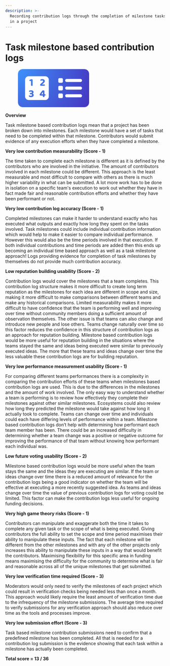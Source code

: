 ```yaml
---
description: >-
  Recording contribution logs through the completion of milestone tasks involved
  in a project
---
```


# Task milestone based contribution logs

<div align="left">

<figure><img src="../../.gitbook/assets/task-milestone-logs.png" alt="" width="225"><figcaption></figcaption></figure>

</div>



**Overview**

Task milestone based contribution logs mean that a project has been broken down into milestones. Each milestone would have a set of tasks that need to be completed within that milestone. Contributors would submit evidence of any execution efforts when they have completed a milestone.



**Very low contribution measurability (Score - 1)**

The time taken to complete each milestone is different as it is defined by the contributors who are involved in the initiative. The amount of contributors involved in each milestone could be different. This approach is the least measurable and most difficult to compare with others as there is much higher variability in what can be submitted. A lot more work has to be done in isolation on a specific team's execution to work out whether they have in fact made fair and reasonable contribution efforts and whether they have been performant or not.



**Very low contribution log accuracy (Score - 1)**

Completed milestones can make it harder to understand exactly who has executed what outputs and exactly how long they spent on the tasks involved. Task milestones could include individual contribution information which would help to make it easier to compare individual performance. However this would also be the time periods involved in that execution. If both individual contributions and time periods are added then this ends up becoming an individual time based approach as well as a task milestone approach! Logs providing evidence for completion of task milestones by themselves do not provide much contribution accuracy.



**Low reputation building usability (Score - 2)**

Contribution logs would cover the milestones that a team completes. This contribution log structure makes it more difficult to create long term reputation as the milestones for each idea are different in scope and size, making it more difficult to make comparisons between different teams and make any historical comparisons. Limited measurability makes it more difficult to have confidence that the team is performing well and improving over time without community members doing a sufficient amount of observation themselves. The other issue is that teams can also change and introduce new people and lose others. Teams change naturally over time so this factor reduces the confidence in this structure of contribution logs as an approach for reputation building. Milestone based contribution logs would be more useful for reputation building in the situations where the teams stayed the same and ideas being executed were similar to previously executed ideas. The more that these teams and ideas change over time the less valuable these contribution logs are for building reputation.



**Very low performance measurement usability (Score - 1)**

For comparing different teams performances there is a complexity in comparing the contribution efforts of these teams when milestones based contribution logs are used. This is due to the differences in the milestones and the amount of work involved. The only easy way to understand whether a team is performing is to review how effectively they complete their milestones against other similar milestones. Ecosystems could also review how long they predicted the milestone would take against how long it actually took to complete. Teams can change over time and individuals could each have differing levels of performance within a team. Milestone based contribution logs don’t help with determining how performant each team member has been. There could be an increased difficulty in determining whether a team change was a positive or negative outcome for improving the performance of that team without knowing how performant each individual was.



**Low future voting usability (Score - 2)**

Milestone based contribution logs would be more useful when the team stays the same and the ideas they are executing are similar. If the team or ideas change over time there is a reduced amount of relevance for the contribution logs being a good indicator on whether the team will be effective at executing a more recently suggested idea. As teams and ideas change over time the value of previous contribution logs for voting could be limited. This factor can make the contribution logs less useful for ongoing funding decisions.



**Very high game theory risks (Score - 1)**

Contributors can manipulate and exaggerate both the time it takes to complete any given task or the scope of what is being executed. Giving contributors the full ability to set the scope and time period maximises their ability to manipulate these inputs. The fact that each milestone will be different from the other milestones and with any of the other projects only increases this ability to manipulate these inputs in a way that would benefit the contributors. Maximising flexibility for this specific area in funding means maximising the difficulty for the community to determine what is fair and reasonable across all of the unique milestones that get submitted.



**Very low verification time required (Score - 3)**

Moderators would only need to verify the milestones of each project which could result in verification checks being needed less than once a month. This approach would likely require the least amount of verification time due to the infrequency of the milestone submissions. The average time required to verify submissions for any verification approach should also reduce over time as the tools and processes improve.



**Very low submission effort (Score - 3)**

Task based milestone contribution submissions need to confirm that a predefined milestone has been completed. All that is needed for a contribution log submission is the evidence showing that each task within a milestone has actually been completed.



**Total score = 13 / 36**
